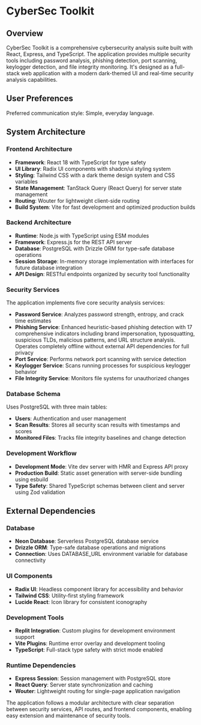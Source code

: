 # CyberSec Toolkit

## Overview

CyberSec Toolkit is a comprehensive cybersecurity analysis suite built with React, Express, and TypeScript. The application provides multiple security tools including password analysis, phishing detection, port scanning, keylogger detection, and file integrity monitoring. It's designed as a full-stack web application with a modern dark-themed UI and real-time security analysis capabilities.

## User Preferences

Preferred communication style: Simple, everyday language.

## System Architecture

### Frontend Architecture
- **Framework**: React 18 with TypeScript for type safety
- **UI Library**: Radix UI components with shadcn/ui styling system
- **Styling**: Tailwind CSS with a dark theme design system and CSS variables
- **State Management**: TanStack Query (React Query) for server state management
- **Routing**: Wouter for lightweight client-side routing
- **Build System**: Vite for fast development and optimized production builds

### Backend Architecture
- **Runtime**: Node.js with TypeScript using ESM modules
- **Framework**: Express.js for the REST API server
- **Database**: PostgreSQL with Drizzle ORM for type-safe database operations
- **Session Storage**: In-memory storage implementation with interfaces for future database integration
- **API Design**: RESTful endpoints organized by security tool functionality

### Security Services
The application implements five core security analysis services:
- **Password Service**: Analyzes password strength, entropy, and crack time estimates
- **Phishing Service**: Enhanced heuristic-based phishing detection with 17 comprehensive indicators including brand impersonation, typosquatting, suspicious TLDs, malicious patterns, and URL structure analysis. Operates completely offline without external API dependencies for full privacy
- **Port Service**: Performs network port scanning with service detection
- **Keylogger Service**: Scans running processes for suspicious keylogger behavior
- **File Integrity Service**: Monitors file systems for unauthorized changes

### Database Schema
Uses PostgreSQL with three main tables:
- **Users**: Authentication and user management
- **Scan Results**: Stores all security scan results with timestamps and scores
- **Monitored Files**: Tracks file integrity baselines and change detection

### Development Workflow
- **Development Mode**: Vite dev server with HMR and Express API proxy
- **Production Build**: Static asset generation with server-side bundling using esbuild
- **Type Safety**: Shared TypeScript schemas between client and server using Zod validation

## External Dependencies

### Database
- **Neon Database**: Serverless PostgreSQL database service
- **Drizzle ORM**: Type-safe database operations and migrations
- **Connection**: Uses DATABASE_URL environment variable for database connectivity

### UI Components
- **Radix UI**: Headless component library for accessibility and behavior
- **Tailwind CSS**: Utility-first styling framework
- **Lucide React**: Icon library for consistent iconography

### Development Tools
- **Replit Integration**: Custom plugins for development environment support
- **Vite Plugins**: Runtime error overlay and development tooling
- **TypeScript**: Full-stack type safety with strict mode enabled

### Runtime Dependencies
- **Express Session**: Session management with PostgreSQL store
- **React Query**: Server state synchronization and caching
- **Wouter**: Lightweight routing for single-page application navigation

The application follows a modular architecture with clear separation between security services, API routes, and frontend components, enabling easy extension and maintenance of security tools.